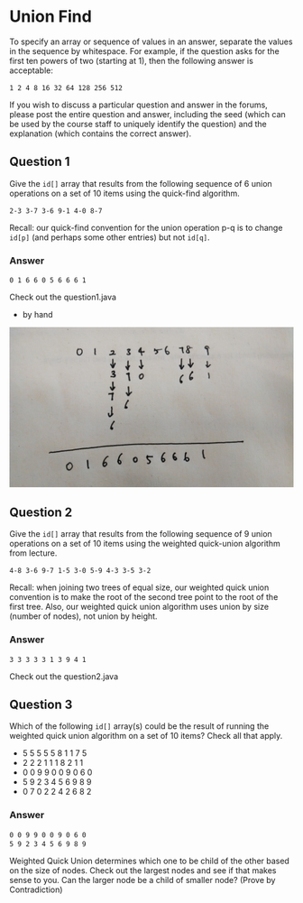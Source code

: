 # Union Find


To specify an array or sequence of values in an answer, separate the values in
the sequence by whitespace. For example, if the question asks for the first
ten powers of two (starting at 1), then the following answer is acceptable:

    1 2 4 8 16 32 64 128 256 512

If you wish to discuss a particular question and answer in the forums, please post
the entire question and answer, including the seed (which can be used by the course
staff to uniquely identify the question) and the explanation (which contains the
correct answer).


## Question 1

Give the `id[]` array that results from the following sequence of 6 union
operations on a set of 10 items using the quick-find algorithm.

    2-3 3-7 3-6 9-1 4-0 8-7 

Recall: our quick-find convention for the union operation p-q is to change `id[p]`
(and perhaps some other entries) but not `id[q]`.


### Answer

    0 1 6 6 0 5 6 6 6 1
 
Check out the question1.java

* by hand

![q1](misc/question1_by_hand.jpg)


## Question 2

Give the `id[]` array that results from the following sequence of 9 union
operations on a set of 10 items using the weighted quick-union algorithm from lecture.

    4-8 3-6 9-7 1-5 3-0 5-9 4-3 3-5 3-2 

Recall: when joining two trees of equal size, our weighted quick union convention is to
make the root of the second tree point to the root of the first tree. Also, our weighted
quick union algorithm uses union by size (number of nodes), not union by height.

### Answer

    3 3 3 3 3 1 3 9 4 1

Check out the question2.java


## Question 3

Which of the following `id[]` array(s) could be the result of running the weighted quick union
algorithm on a set of 10 items? Check all that apply.

* 5 5 5 5 5 8 1 1 7 5
* 2 2 2 1 1 1 8 2 1 1
* 0 0 9 9 0 0 9 0 6 0 
* 5 9 2 3 4 5 6 9 8 9 
* 0 7 0 2 2 4 2 6 8 2 


### Answer

    0 0 9 9 0 0 9 0 6 0 
    5 9 2 3 4 5 6 9 8 9 

Weighted Quick Union determines which one to be child of the other based on the size of nodes.
Check out the largest nodes and see if that makes sense to you. Can the larger node be a child of smaller node?
(Prove by Contradiction)




